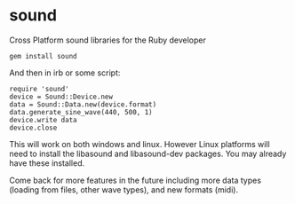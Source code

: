 sound
=====

Cross Platform sound libraries for the Ruby developer

    gem install sound

And then in irb or some script:

    require 'sound'
    device = Sound::Device.new
    data = Sound::Data.new(device.format)
    data.generate_sine_wave(440, 500, 1)
    device.write data
    device.close
    
This will work on both windows and linux.  However Linux platforms will need
to install the libasound and libasound-dev packages.  You may already have
these installed.

Come back for more features in the future including more data
types (loading from files, other wave types), and new formats (midi).
